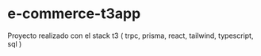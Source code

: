 # e-commerce-t3app

Proyecto realizado con el stack t3 ( trpc, prisma, react, tailwind, typescript, sql )
